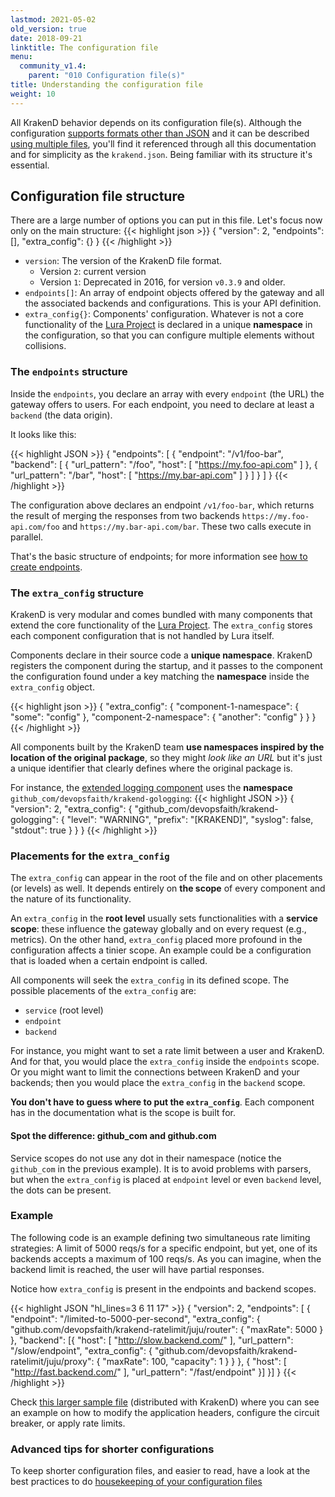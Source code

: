 ```yaml
---
lastmod: 2021-05-02
old_version: true
date: 2018-09-21
linktitle: The configuration file
menu:
  community_v1.4:
    parent: "010 Configuration file(s)"
title: Understanding the configuration file
weight: 10
---
```

All KrakenD behavior depends on its configuration file(s). Although the configuration [supports formats other than JSON](/docs/v1.4/configuration/supported-formats/) and it can be described [using multiple files](/docs/v1.4/configuration/flexible-config/), you'll find it referenced through all this documentation and for simplicity as the `krakend.json`. Being familiar with its structure it's essential.

## Configuration file structure
There are a large number of options you can put in this file. Let's focus now only on the main structure:
{{< highlight json >}}
    {
        "version": 2,
        "endpoints": [],
        "extra_config": {}
    }
{{< /highlight >}}


- `version`: The version of the KrakenD file format.
  - Version `2`: current version
  - Version `1`: Deprecated in 2016, for version `v0.3.9` and older.
- `endpoints[]`: An array of endpoint objects offered by the gateway and all the associated backends and configurations. This is your API definition.
- `extra_config{}`: Components' configuration. Whatever is not a core functionality of the [Lura Project](https://luraproject.org) is declared in a unique **namespace** in the configuration, so that you can configure multiple elements without collisions.

### The `endpoints` structure
Inside the `endpoints`, you declare an array with every `endpoint` (the URL) the gateway offers to users. For each endpoint, you need to declare at least a `backend` (the data origin).

It looks like this:

{{< highlight JSON >}}
{
    "endpoints": [
        {
          "endpoint": "/v1/foo-bar",
          "backend": [
            {
              "url_pattern": "/foo",
              "host": [
                "https://my.foo-api.com"
              ]
            },
            {
              "url_pattern": "/bar",
              "host": [
                "https://my.bar-api.com"
              ]
            }
          ]
        }
      ]
}
{{< /highlight >}}

The configuration above declares an endpoint `/v1/foo-bar`, which returns the result of merging the responses from two backends `https://my.foo-api.com/foo` and `https://my.bar-api.com/bar`. These two calls execute in parallel.

That's the basic structure of endpoints; for more information see [how to create endpoints](/docs/v1.4/endpoints/creating-endpoints/).

### The `extra_config` structure
KrakenD is very modular and comes bundled with many components that extend the core functionality of the [Lura Project](https://luraproject.org). The `extra_config` stores each component configuration that is not handled by Lura itself.

Components declare in their source code a **unique namespace**. KrakenD registers the component during the startup, and it passes to the component the configuration found under a key matching the **namespace** inside the `extra_config` object. 


{{< highlight json >}}
    {
        "extra_config": {
          "component-1-namespace": {
            "some": "config"
          },
          "component-2-namespace": {
            "another": "config"
          }
        }
    }
{{< /highlight >}}

All components built by the KrakenD team **use namespaces inspired by the location of the original package**, so they might *look like an URL* but it's just a unique identifier that clearly defines where the original package is. 

For instance, the [extended logging component](/docs/v1.4/logging/extended-logging/) uses the **namespace** `github_com/devopsfaith/krakend-gologging`:
{{< highlight JSON >}}
{
    "version": 2,
    "extra_config": {
        "github_com/devopsfaith/krakend-gologging": {
          "level": "WARNING",
          "prefix": "[KRAKEND]",
          "syslog": false,
          "stdout": true
        }
    }
}
{{< /highlight >}}

### Placements for the `extra_config`
The `extra_config` can appear in the root of the file and on other placements (or levels) as well. It depends entirely on **the scope** of every component and the nature of its functionality. 

An `extra_config` in the **root level** usually sets functionalities with a **service scope**: these influence the gateway globally and on every request (e.g., metrics). On the other hand, `extra_config` placed more profound in the configuration affects a tinier scope. An example could be a configuration that is loaded when a certain endpoint is called.

All components will seek the `extra_config` in its defined scope. The possible placements of the `extra_config` are:

- `service` (root level)
- `endpoint`
- `backend`

For instance, you might want to set a rate limit between a user and KrakenD. And for that, you would place the `extra_config` inside the `endpoints` scope. Or you might want to limit the connections between KrakenD and your backends; then you would place the `extra_config` in the `backend` scope.

**You don't have to guess where to put the `extra_config`**. Each component has in the documentation what is the scope is built for.

#### Spot the difference: github_com and github.com
Service scopes do not use any dot in their namespace (notice the `github_com` in the previous example). It is to avoid problems with parsers, but when the `extra_config` is placed at `endpoint` level or even `backend` level, the dots can be present.

### Example 
The following code is an example defining two simultaneous rate limiting strategies: A limit of 5000 reqs/s for a specific endpoint, but yet, one of its backends accepts a maximum of 100 reqs/s. As you can imagine, when the backend limit is reached, the user will have partial responses.

Notice how `extra_config` is present in the endpoints and backend scopes.

{{< highlight JSON "hl_lines=3 6 11 17" >}}
{
    "version": 2,
    "endpoints": [
    {
        "endpoint": "/limited-to-5000-per-second",
        "extra_config": {
            "github.com/devopsfaith/krakend-ratelimit/juju/router": {
                "maxRate": 5000
            }
        },
        "backend":
        [{
            "host": [
                "http://slow.backend.com/"
            ],
            "url_pattern": "/slow/endpoint",
            "extra_config": {
                "github.com/devopsfaith/krakend-ratelimit/juju/proxy": {
                    "maxRate": 100,
                    "capacity": 1
                }
            }
        },
        {
            "host": [
                "http://fast.backend.com/"
            ],
            "url_pattern": "/fast/endpoint"
        }]
    }]
}
{{< /highlight >}}

Check [this larger sample file](https://github.com/devopsfaith/krakend-ce/blob/master/krakend.json) (distributed with KrakenD) where you can see an example on how to modify the application headers, configure the circuit breaker, or apply rate limits.

### Advanced tips for shorter configurations
To keep shorter configuration files, and easier to read, have a look at the best practices to do [housekeeping of your configuration files](/blog/housekeeping-configuration-file/)
